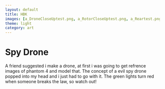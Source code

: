 ```yaml
---
layout: default
title: HBK
images: [a_DroneCloseUptest.png, a_RotorCloseUptest.png, a_Reartest.png, a_DroneRendertest.png]
theme: light
category: art
---
```


# Spy Drone
A friend suggested i make a drone, at first i was going to get refrence images of  phantom 4 and model that. The concept of a evil spy drone popped
into my head and i just had to go with it. The green lights turn red when someone breaks the law, so watch out!
